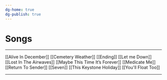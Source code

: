 ```yaml
---
dg-home: true
dg-publish: true
---
```


# Songs

---


[[Alive In December]]
[[Cemetery Weather]]
[[Ending]]
[[Let me Down]]
[[Lost In The Airwaves]]
[[Maybe This Time It’s Forever]]
[[Medicate Me]]
[[Return To Sender]]
[[Seven]]
[[This Keystone Holiday]]
[[You'll Float Too]]

---
